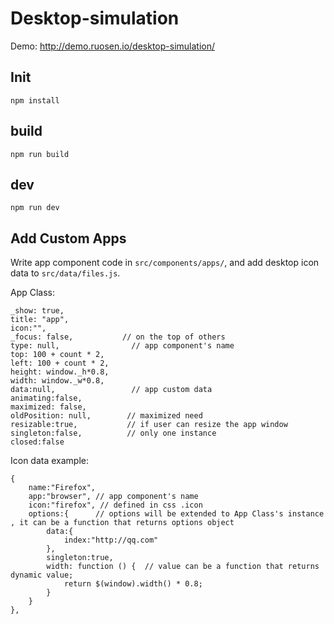 Desktop-simulation
======================

Demo: http://demo.ruosen.io/desktop-simulation/

## Init
 
 ```
 npm install
 ```
 
## build
 
 ```
 npm run build
 ```
 
## dev
 
 ```
 npm run dev
 ```
 
## Add Custom Apps
 
 Write app component code in `src/components/apps/`, and add desktop icon data to `src/data/files.js`.
 
 App Class:
 
 ```
 _show: true, 
 title: "app",
 icon:"",
 _focus: false,           // on the top of others
 type: null,                // app component's name
 top: 100 + count * 2,
 left: 100 + count * 2,
 height: window._h*0.8,
 width: window._w*0.8,
 data:null,                 // app custom data
 animating:false,
 maximized: false,
 oldPosition: null,        // maximized need
 resizable:true,           // if user can resize the app window
 singleton:false,          // only one instance
 closed:false               
 ```
 
 Icon data example:
 
 ```
 {
     name:"Firefox",
     app:"browser", // app component's name
     icon:"firefox", // defined in css .icon
     options:{      // options will be extended to App Class's instance , it can be a function that returns options object
         data:{  
             index:"http://qq.com" 
         },
         singleton:true,
         width: function () {  // value can be a function that returns dynamic value; 
             return $(window).width() * 0.8;
         }
     }
 }, 
 ```